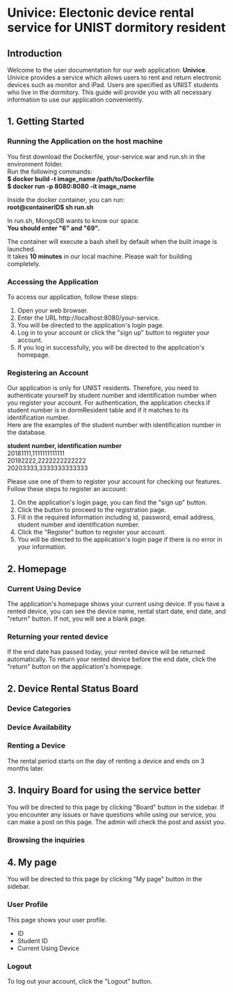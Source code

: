 # Univice: Electonic device rental service for UNIST dormitory resident

## Introduction

Welcome to the user documentation for our web application: **Univice**.
Univice provides a service which allows users to rent and return electronic devices such as monitor and iPad.
Users are specified as UNIST students who live in the dormitory.
This guide will provide you with all necessary information to use our application conveniently.

## 1. Getting Started

### Running the Application on the host machine

You first download the Dockerfile, your-service.war and run.sh in the environment folder.  
Run the following commands:  
**$ docker build -t image_name /path/to/Dockerfile**  
**$ docker run -p 8080:8080 -it image_name**

Inside the docker container, you can run:  
**root@containerID$ sh run.sh**

In run.sh, MongoDB wants to know our space.  
**You should enter "6" and "69".**

The container will execute a bash shell by default when the built image is launched.  
It takes **10 minutes** in our local machine. Please wait for building completely.

### Accessing the Application

To access our application, follow these steps:

1. Open your web browser.
2. Enter the URL http://localhost:8080/your-service.
3. You will be directed to the application's login page.
4. Log in to your account or click the "sign up" button to register your account.
5. If you log in successfully, you will be directed to the application's homepage.

### Registering an Account

Our application is only for UNIST residents. Therefore, you need to authenticate yourself by student number and identification number when you register your account. 
For authentication, the application checks if student number is in dormResident table and if it matches to its identification number.   
Here are the examples of the student number with identification number in the database.  

**student number, identification number**  
20181111,1111111111111  
20192222,2222222222222  
20203333,3333333333333  

Please use one of them to register your account for checking our features.  
Follow these steps to register an account:

1. On the application's login page, you can find the "sign up" button.
2. Click the button to proceed to the registration page.
3. Fill in the required information including id, password, email address, student number and identification number.
4. Click the "Register" button to register your account.
5. You will be directed to the application's login page if there is no error in your information.

## 2. Homepage

### Current Using Device

The application's homepage shows your current using device.
If you have a rented device, you can see the device name, rental start date, end date, and "return" button.
If not, you will see a blank page.

### Returning your rented device

If the end date has passed today, your rented device will be returned automatically.
To return your rented device before the end date, click the "return" button on the application's homepage.

## 2. Device Rental Status Board

### Device Categories



### Device Availability



### Renting a Device

The rental period starts on the day of renting a device and ends on 3 months later.

## 3. Inquiry Board for using the service better

You will be directed to this page by clicking "Board" button in the sidebar.
If you encounter any issues or have questions while using our service, you can make a post on this page.
The admin will check the post and assist you.

### Browsing the inquiries

## 4. My page

You will be directed to this page by clicking "My page" button in the sidebar.

### User Profile

This page shows your user profile.

- ID
- Student ID
- Current Using Device

### Logout

To log out your account, click the "Logout" button.